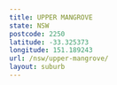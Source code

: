 ```yaml
---
title: UPPER MANGROVE
state: NSW
postcode: 2250
latitude: -33.325373
longitude: 151.189243
url: /nsw/upper-mangrove/
layout: suburb
---
```

